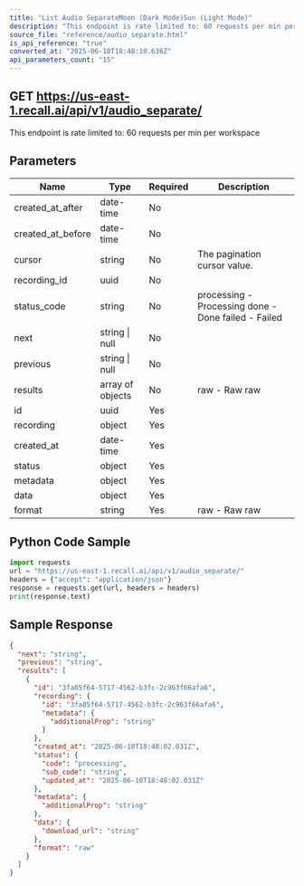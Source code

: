 ```yaml
---
title: "List Audio SeparateMoon (Dark Mode)Sun (Light Mode)"
description: "This endpoint is rate limited to: 60 requests per min per workspace"
source_file: "reference/audio_separate.html"
is_api_reference: "true"
converted_at: "2025-06-10T18:48:10.636Z"
api_parameters_count: "15"
---
```

## GET https://us-east-1.recall.ai/api/v1/audio_separate/

This endpoint is rate limited to: 60 requests per min per workspace

## Parameters

| Name | Type | Required | Description |
| --- | --- | --- | --- |
| created_at_after | date-time | No |  |
| created_at_before | date-time | No |  |
| cursor | string | No | The pagination cursor value. |
| recording_id | uuid | No |  |
| status_code | string | No | processing - Processing done - Done failed - Failed |
| next | string \| null | No |  |
| previous | string \| null | No |  |
| results | array of objects | No | raw - Raw  raw |
| id | uuid | Yes |  |
| recording | object | Yes |  |
| created_at | date-time | Yes |  |
| status | object | Yes |  |
| metadata | object | Yes |  |
| data | object | Yes |  |
| format | string | Yes | raw - Raw  raw |

## Python Code Sample

```python
import requests
url = "https://us-east-1.recall.ai/api/v1/audio_separate/"
headers = {"accept": "application/json"}
response = requests.get(url, headers = headers)
print(response.text)
```

## Sample Response

```json
{
  "next": "string",
  "previous": "string",
  "results": [
    {
      "id": "3fa85f64-5717-4562-b3fc-2c963f66afa6",
      "recording": {
        "id": "3fa85f64-5717-4562-b3fc-2c963f66afa6",
        "metadata": {
          "additionalProp": "string"
        }
      },
      "created_at": "2025-06-10T18:48:02.031Z",
      "status": {
        "code": "processing",
        "sub_code": "string",
        "updated_at": "2025-06-10T18:48:02.031Z"
      },
      "metadata": {
        "additionalProp": "string"
      },
      "data": {
        "download_url": "string"
      },
      "format": "raw"
    }
  ]
}
```
